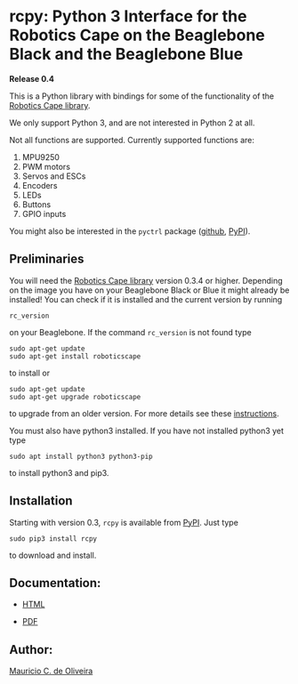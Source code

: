 # rcpy: Python 3 Interface for the Robotics Cape on the Beaglebone Black and the Beaglebone Blue

**Release 0.4**

This is a Python library with bindings for some of the functionality
of the
[Robotics Cape library](https://github.com/StrawsonDesign/Robotics_Cape_Installer).

We only support Python 3, and are not interested in Python 2 at all.

Not all functions are supported. Currently supported functions are:

1. MPU9250
2. PWM motors
3. Servos and ESCs
4. Encoders
5. LEDs
6. Buttons
7. GPIO inputs

You might also be interested in the `pyctrl` package
([github](https://github.com/mcdeoliveira/pyctrl),
[PyPI](https://pypi.python.org/pypi?:action=display&name=pyctrl)).

## Preliminaries

You will need the
[Robotics Cape library](https://github.com/StrawsonDesign/Robotics_Cape_Installer)
version 0.3.4 or higher. Depending on the image you have on your
Beaglebone Black or Blue it might already be installed! You can check
if it is installed and the current version by running

    rc_version
	
on your Beaglebone. If the command `rc_version` is not found type

    sudo apt-get update
    sudo apt-get install roboticscape

to install or

    sudo apt-get update
    sudo apt-get upgrade roboticscape

to upgrade from an older version. For more details see these
[instructions](http://strawsondesign.com/#!manual-install).

You must also have python3 installed. If you have not installed
python3 yet type

    sudo apt install python3 python3-pip

to install python3 and pip3.

## Installation

Starting with version 0.3, `rcpy` is available from
[PyPI](https://pypi.python.org/pypi?:action=display&name=rcpy). Just
type

    sudo pip3 install rcpy
	
to download and install.

## Documentation:

* [HTML](http://guitar.ucsd.edu/rcpy/html/index.html)

* [PDF](http://guitar.ucsd.edu/rcpy/rcpy.pdf)
  
## Author:

[Mauricio C. de Oliveira](http://control.ucsd.edu/mauricio)
